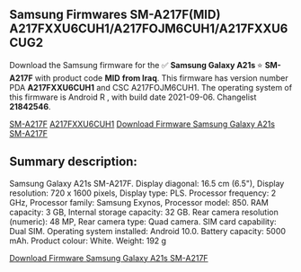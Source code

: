 <h2>Samsung Firmwares SM-A217F(MID) A217FXXU6CUH1/A217FOJM6CUH1/A217FXXU6CUG2</h2>
Download the Samsung firmware for the ✅ <strong>Samsung Galaxy A21s </strong> ⭐ <strong>SM-A217F</strong> with product code <strong>MID</strong> <strong> from Iraq</strong>. This firmware has version number PDA <strong>A217FXXU6CUH1</strong> and CSC A217FOJM6CUH1. The operating system of this firmware is Android R , with build date 2021-09-06. Changelist <strong>21842546</strong>.


[SM-A217F](https://samfirm.shop/samsung/model/SM-A217F)
[A217FXXU6CUH1](https://samfirm.shop/samsung/pda/A217FXXU6CUH1)
[Download Firmware Samsung Galaxy A21s SM-A217F](https://samfirm.shop/samsung/firmware/452914)
<h2>Summary description:</h2>
<p>Samsung Galaxy A21s SM-A217F. Display diagonal: 16.5 cm (6.5"), Display resolution: 720 x 1600 pixels, Display type: PLS. Processor frequency: 2 GHz, Processor family: Samsung Exynos, Processor model: 850. RAM capacity: 3 GB, Internal storage capacity: 32 GB. Rear camera resolution (numeric): 48 MP, Rear camera type: Quad camera. SIM card capability: Dual SIM. Operating system installed: Android 10.0. Battery capacity: 5000 mAh. Product colour: White. Weight: 192 g</p>


[Download Firmware Samsung Galaxy A21s SM-A217F](https://samfirm.shop/samsung/firmware/452914)
